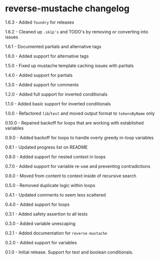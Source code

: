 # reverse-mustache changelog
1.6.3 - Added `foundry` for releases

1.6.2 - Cleaned up `.skip's` and TODO's by removing or converting into issues

1.6.1 - Documented partials and alternative tags

1.6.0 - Added support for alternative tags

1.5.0 - Fixed up mustache template caching issues with partials

1.4.0 - Added support for partials

1.3.0 - Added support for comments

1.2.0 - Added full support for inverted conditionals

1.1.0 - Added basic support for inverted conditionals

1.0.0 - Refactored `lib`/`test` and moved output format to `tokensByName` only

0.10.0 - Repaired backoff for loops that are working with established variables

0.9.0 - Added backoff for loops to handle overly greedy in-loop variables

0.8.1 - Updated progress list on README

0.8.0 - Added support for nested context in loops

0.7.0 - Added support for variable re-use and preventing contradictions

0.6.0 - Moved from content to context inside of recursive search

0.5.0 - Removed duplicate logic within loops

0.4.1 - Updated comments to seem less scattered

0.4.0 - Added support for loops

0.3.1 - Added safety assertion to all tests

0.3.0 - Added variable unescaping

0.2.1 - Added documentation for `reverse-mustache`

0.2.0 - Added support for variables

0.1.0 - Initial release. Support for text and boolean conditionals.
